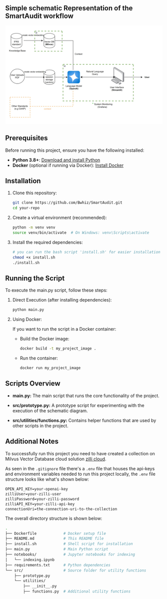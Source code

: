 ## Simple schematic Representation of the SmartAudit workflow

![Schematic](https://github.com/Bwhiz/SmartAudit/blob/main/assets/SmartAudit_schema.jpg)


## Prerequisites

Before running this project, ensure you have the following installed:

- **Python 3.8+**: [Download and install Python](https://www.python.org/downloads/)
- **Docker** (optional if running via Docker): [Install Docker](https://docs.docker.com/get-docker/)

## Installation

1. Clone this repository:

   ```bash
   git clone https://github.com/Bwhiz/SmartAudit.git
   cd your-repo
   ```
2. Create a virtual environment (recommended):
    ```bash
    python -m venv venv
    source venv/bin/activate  # On Windows: venv\Scripts\activate
    ```
3. Install the required dependencies:
    ```bash
    # you can run the bash script 'install.sh' for easier installation
    chmod +x install.sh
    ./install.sh
    ```
## Running the Script
To execute the main.py script, follow these steps:

1. Direct Execution (after installing dependencies):
    ```bash
    python main.py
    ```
2. Using Docker:
    
    If you want to run the script in a Docker container:

    - Build the Docker image:
        ```bash
        docker build -t my_project_image .
        ```
    - Run the container:
        ```bash
        docker run my_project_image
        ```

## Scripts Overview
- **main.py:** The main script that runs the core functionality of the project.

- **src/prototype.py:** A prototype script for experimenting with the execution of the schematic diagram.

- **src/utilities/functions.py:** Contains helper functions that are used by other scripts in the project.

## Additional Notes
To successfully run this project you need to have created a collection on Milvus Vector Database cloud solution [zilli cloud](https://zilliz.com/cloud).

As seen in the `.gitignore` file there's a `.env` file that houses the api-keys and environment variables needed to run this project locally, the `.env` file structure looks like what's shown below:
```env
OPEN_API_KEY=your-openai-key
zilliUser=your-zilli-user
zilliPassword=your-zilli-password
zilliAPI_KEY=your-zilli-api-key
connectionUri=the-connection-uri-to-the-collection
```

The overall directory structure is shown below:

```bash
.
├── Dockerfile            # Docker setup file
├── README.md             # This README file
├── install.sh            # Shell script for installation
├── main.py               # Main Python script
├── notebooks/            # Jupyter notebooks for indexing
│   └── indexing.ipynb
├── requirements.txt      # Python dependencies
└── src/                  # Source folder for utility functions
    ├── prototype.py
    └── utilities/
        ├── __init__.py
        ├── functions.py  # Additional utility functions
```
